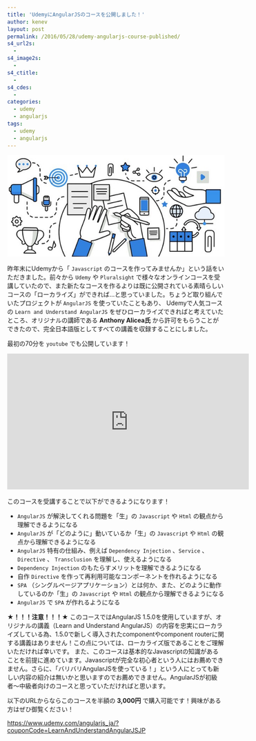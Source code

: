 ```yaml
---
title: 'UdemyにAngularJSのコースを公開しました！'
author: kenev
layout: post
permalink: /2016/05/28/udemy-angularjs-course-published/
s4_url2s:
  -
s4_image2s:
  -
s4_ctitle:
  -
s4_cdes:
  -
categories:
  - udemy
  - angularjs
tags:
  - udemy
  - angularjs
---
```


<img src="/images/2016/05/778978_ce70.jpg" />

昨年末にUdemyから「 `Javascript` のコースを作ってみませんか」という話をいただきました。前々から `Udemy` や `Pluralsight` で様々なオンラインコースを受講していたので、また新たなコースを作るよりは既に公開されている素晴らしいコースの「ローカライズ」ができれば…と思っていました。ちょうど取り組んでいたプロジェクトが `AngularJS` を使っていたこともあり、 Udemyで人気コースの `Learn and Understand AngularJS` をぜひローカライズできればと考えていたところ、オリジナルの講師である **Anthony Alicea氏** から許可をもらうことができたので、完全日本語版としてすべての講義を収録することにしました。

最初の70分を `youtube` でも公開しています！

<iframe width="560" height="315" src="https://www.youtube.com/embed/RTssAD3RuQE" frameborder="0" allowfullscreen></iframe>

このコースを受講することで以下ができるようになります！

* `AngularJS` が解決してくれる問題を「生」の `Javascript` や `Html` の観点から理解できるようになる
* `AngularJS` が「どのように」動いているか「生」の `Javascript` や `Html` の観点から理解できるようになる
* `AngularJS` 特有の仕組み、例えば `Dependency Injection` 、`Service` 、`Directive` 、 `Transclusion` を理解し、使えるようになる
* `Dependency Injection` のもたらすメリットを理解できるようになる
* 自作 `Directive` を作って再利用可能なコンポーネントを作れるようになる
* `SPA` （シングルページアプリケーション）とは何か、また、どのように動作しているのか「生」の `Javascript` や `Html` の観点から理解できるようになる
* `AngularJS` で `SPA` が作れるようになる 


**★！！！注意！！！★**
このコースではAngularJS 1.5.0を使用していますが、オリジナルの講義（Learn and Understand AngularJS）の内容を忠実にローカライズしている為、1.5.0で新しく導入されたcomponentやcomponent routerに関する講義はありません！この点については、ローカライズ版であることをご理解いただければ幸いです。
また、このコースは基本的なJavascriptの知識があることを前提に進めています。Javascriptが完全な初心者という人にはお薦めできません。さらに、「バリバリAngularJSを使っている！」という人にとっても新しい内容の紹介は無いかと思いますのでお薦めできません。AngularJSが初級者〜中級者向けのコースと思っていただければと思います。

以下のURLからならこのコースを半額の **3,000円** で購入可能です！興味がある方はぜひ御覧ください！

<a href="https://www.udemy.com/angularjs_ja/?couponCode=LearnAndUnderstandAngularJSJP"  target="_blank">https://www.udemy.com/angularjs_ja/?couponCode=LearnAndUnderstandAngularJSJP</a>

